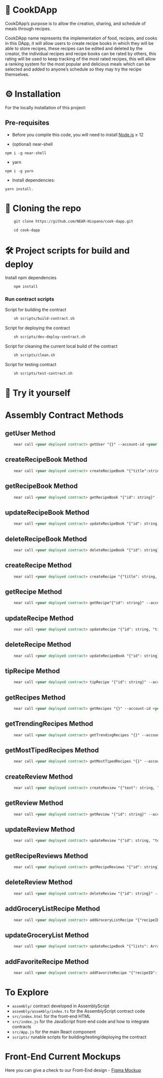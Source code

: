 # :fork_and_knife: CookDApp

CookDApp’s purpose is to allow the creation, sharing, and schedule of meals through recipes.

CookDApp name represents the implementation of food, recipes, and cooks in this DApp, it will allow users to create recipe books in which they will be able to store recipes, these recipes can be edited and deleted by the creator, the individual recipes and recipe books can be rated by others, this rating will be used to keep tracking of the most rated recipes, this will allow a ranking system for the most popular and delicious meals which can be selected and added to anyone’s schedule so they may try the recipe themselves.


# :gear: Installation

For the locally installation of this project:

## Pre-requisites

- Before you compile this code, you will need to install  [Node.js](https://nodejs.org/en/download/package-manager/)  ≥ 12

- (optional) near-shell

```
npm i -g near-shell
```

-  yarn

```
npm i -g yarn
```

- Install dependencies: 
```
yarn install.
```
# :page_facing_up:	 Cloning the repo

```html
    git clone https://github.com/NEAR-Hispano/cook-dapp.git
```

```html
    cd cook-dapp
```

# :hammer_and_wrench: Project scripts for build and deploy

Install npm dependencies


```html
    npm install
```


### Run contract scripts


Script for building the contract
```html
    sh scripts/build-contract.sh
```
Script for deploying the contract
```html
    sh scripts/dev-deploy-contract.sh
```
Script for cleaning the current local build of the contract
```html
    sh scripts/clean.sh
```
Script for testing contract
```html
    sh scripts/test-contract.sh
```
# :memo: Try it yourself
# Assembly Contract Methods
## getUser Method

```html
    near call <your deployed contract> getUser "{}" --account-id <your test account>
```


## createRecipeBook Method
```html
    near call <your deployed contract> createRecipeBook "{"title":string}" --account-id <your test account>
```

## getRecipeBook Method

```html
    near call <your deployed contract> getRecipeBook "{"id": string}" --account-id <your test account>
```

## updateRecipeBook Method

```html
    near call <your deployed contract> updateRecipeBook "{"id": string, "title": string}" --account-id <your test account>
```
## deleteRecipeBook Method

```html
    near call <your deployed contract> deleteRecipeBook "{"id": string}" --account-id <your test account>
```
## createRecipe Method

```html
    near call <your deployed contract> createRecipe "{"title": string, "description":string, "ingridientsList": Array["label":string, "amount":i32, "unit":string, "details":strring], "instructions":Array[string], "recipeBookID":strrig, "category":string, "chefNote":string}" --account-id <your test account>
```

## getRecipe Method

```html
    near call <your deployed contract> getRecipe"{"id": string}" --account-id <your test account>
```
## updateRecipe Method

```html
    near call <your deployed contract> updateRecipe "{"id": string, "title": string, "description":string, "ingridientsList": Array["label":string, "amount":i32, "unit":string, "details":strring], "instructions":Array[string], "recipeBookID":strrig, "category":string, "chefNote":string}" --account-id <your test account>
```
## deleteRecipe Method

```html
    near call <your deployed contract> updateRecipeBook "{"id": string}" --account-id <your test account>
```
## tipRecipe Method

```html
    near call <your deployed contract> tipRecipe "{"id": string}" --account-id <your test account>
```
## getRecipes Method

```html
    near call <your deployed contract> getRecipes "{}" --account-id <your test account>
```
## getTrendingRecipes Method

```html
    near call <your deployed contract> getTrendingRecipes "{}" --account-id <your test account>
```
## getMostTipedRecipes Method

```html
    near call <your deployed contract> getMostTipedRecipes "{}" --account-id <your test account>
```

## createReview Method

```html
    near call <your deployed contract> createReview "{"text": string, "rating":i32, "recipeID":string}" --account-id <your test account>
```
## getReview Method

```html
    near call <your deployed contract> getReview "{"id": string}" --account-id <your test account>
```
## updateReview Method

```html
    near call <your deployed contract> updateReview "{"id": string, "text": string, "rating": i32}" --account-id <your test account>
```
## getRecipeReviews Method

```html
    near call <your deployed contract> getRecipeReviews "{"id": string}" --account-id <your test account>
```
## deleteReview Method

```html
    near call <your deployed contract> deleteReview "{"id": string}" --account-id <your test account>
```
## addGroceryListRecipe Method

```html
    near call <your deployed contract> addGroceryListRecipe "{"recipeID": string}" --account-id <your test account>
```
## updateGroceryList Method

```html
    near call <your deployed contract> updateRecipeBook "{"lists": Array["label": string, "ingridients": Array["label":string, "amount":i32, "unit":string, "details":string], "recipeID": string]}" --account-id <your test account>
```
## addFavoriteRecipe Method

```html
    near call <your deployed contract> addFavoriteRecipe "{"recipeID": string}" --account-id <your test account>
```
# To Explore

-   `assembly/` contract developed in AssemblyScript
-   `assembly/assembly/index.ts`  for the AssemblyScript contract code
-   `src/index.html`  for the front-end HTML
-   `src/index.js`  for the JavaScript front-end code and how to integrate contracts
-   `src/App.js`  for the main React component
-    `scripts/` runable scripts for building/testing/deploying the contract

# Front-End Current Mockups

Here you can give a check to our Front-End design -  [Figma Mockup](www.figma.com/file/919MgqK51D7Yf8j161Wwbx/CookdApp)



